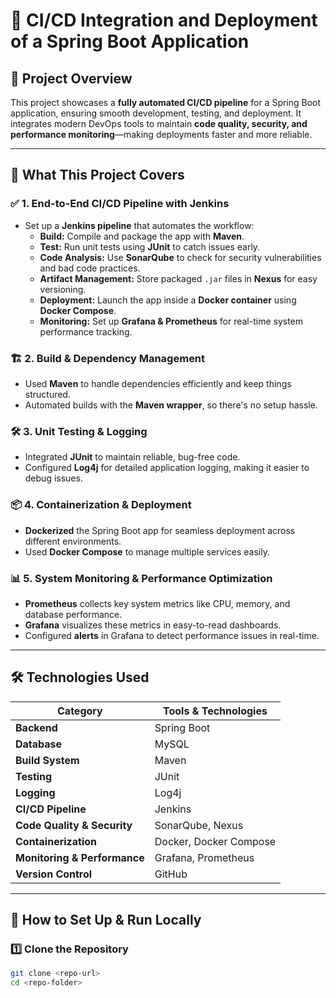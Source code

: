 # 🚀 CI/CD Integration and Deployment of a Spring Boot Application  

## 📌 Project Overview  
This project showcases a **fully automated CI/CD pipeline** for a Spring Boot application, ensuring smooth development, testing, and deployment. It integrates modern DevOps tools to maintain **code quality, security, and performance monitoring**—making deployments faster and more reliable.  

---

## 🔧 What This Project Covers  

### ✅ **1. End-to-End CI/CD Pipeline with Jenkins**  
- Set up a **Jenkins pipeline** that automates the workflow:  
  - **Build:** Compile and package the app with **Maven**.  
  - **Test:** Run unit tests using **JUnit** to catch issues early.  
  - **Code Analysis:** Use **SonarQube** to check for security vulnerabilities and bad code practices.  
  - **Artifact Management:** Store packaged `.jar` files in **Nexus** for easy versioning.  
  - **Deployment:** Launch the app inside a **Docker container** using **Docker Compose**.  
  - **Monitoring:** Set up **Grafana & Prometheus** for real-time system performance tracking.  

### 🏗 **2. Build & Dependency Management**  
- Used **Maven** to handle dependencies efficiently and keep things structured.  
- Automated builds with the **Maven wrapper**, so there's no setup hassle.  

### 🛠 **3. Unit Testing & Logging**  
- Integrated **JUnit** to maintain reliable, bug-free code.  
- Configured **Log4j** for detailed application logging, making it easier to debug issues.  

### 📦 **4. Containerization & Deployment**  
- **Dockerized** the Spring Boot app for seamless deployment across different environments.  
- Used **Docker Compose** to manage multiple services easily.  

### 📊 **5. System Monitoring & Performance Optimization**  
- **Prometheus** collects key system metrics like CPU, memory, and database performance.  
- **Grafana** visualizes these metrics in easy-to-read dashboards.  
- Configured **alerts** in Grafana to detect performance issues in real-time.  

---

## 🛠 **Technologies Used**  

| Category       | Tools & Technologies |
|---------------|----------------------|
| **Backend** | Spring Boot |
| **Database** | MySQL |
| **Build System** | Maven |
| **Testing** | JUnit |
| **Logging** | Log4j |
| **CI/CD Pipeline** | Jenkins |
| **Code Quality & Security** | SonarQube, Nexus |
| **Containerization** | Docker, Docker Compose |
| **Monitoring & Performance** | Grafana, Prometheus |
| **Version Control** | GitHub |

---

## 🚀 **How to Set Up & Run Locally**  

### **1️⃣ Clone the Repository**  
```bash
git clone <repo-url>
cd <repo-folder>
